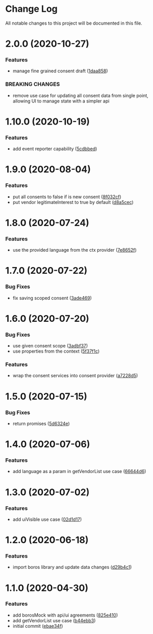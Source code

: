 # Change Log

All notable changes to this project will be documented in this file.

# 2.0.0 (2020-10-27)


### Features

* manage fine grained consent draft ([1daa858](https://github.com/SUI-Components/schibsted-spain-components/commit/1daa85870b1231a8645ed88bebf307ed811535e1))


### BREAKING CHANGES

* remove use case for updating all consent data from single point, allowing UI to manage state with a
simpler api



# 1.10.0 (2020-10-19)


### Features

* add event reporter capability ([5cdbbed](https://github.com/SUI-Components/schibsted-spain-components/commit/5cdbbed435dd81b19010cc5af9a1a811515d08a4))



# 1.9.0 (2020-08-04)


### Features

* put all consents to false if is new consent ([8f032cf](https://github.com/SUI-Components/schibsted-spain-components/commit/8f032cfc1a4a59b8e06b9e8f6d3a3114b789833d))
* put vendor legitimateInterest to true by default ([d8a5cec](https://github.com/SUI-Components/schibsted-spain-components/commit/d8a5cecb44f8ab2bc49c26090ab85b373fa36502))



# 1.8.0 (2020-07-24)


### Features

* use the provided language from the ctx provider ([7e8652f](https://github.com/SUI-Components/schibsted-spain-components/commit/7e8652f894d2aac55d4c3eb09a6ce37610f50433))



# 1.7.0 (2020-07-22)


### Bug Fixes

* fix saving scoped consent ([3ade469](https://github.com/SUI-Components/schibsted-spain-components/commit/3ade4698393a2b91982931e4613f1905512d8c1d))



# 1.6.0 (2020-07-20)


### Bug Fixes

* use given consent scope ([3adbf37](https://github.com/SUI-Components/schibsted-spain-components/commit/3adbf378fbc0a04b9f08a008434f7c9e5e3817d5))
* use properties from the context ([5f37f1c](https://github.com/SUI-Components/schibsted-spain-components/commit/5f37f1c0294193e82a7b0e99194ad08d60b5fefc))


### Features

* wrap the consent services into consent provider ([a7228d5](https://github.com/SUI-Components/schibsted-spain-components/commit/a7228d5078fdb81e3fffb68dc3c98380ffc0ad07))



# 1.5.0 (2020-07-15)


### Bug Fixes

* return promises ([5d6324e](https://github.com/SUI-Components/schibsted-spain-components/commit/5d6324ebd16e46c9cc5b1530a1952840f58b8bbc))



# 1.4.0 (2020-07-06)


### Features

* add language as a param in getVendorList use case ([66644d6](https://github.com/SUI-Components/schibsted-spain-components/commit/66644d665144a0dcc5f5cc054c06c1a9c1cd9c96))



# 1.3.0 (2020-07-02)


### Features

* add uiVisible use case ([02d1d17](https://github.com/SUI-Components/schibsted-spain-components/commit/02d1d174ee8c29c529f188d3428595ed6afca63d))



# 1.2.0 (2020-06-18)


### Features

* import boros library and update data changes ([d29b4c1](https://github.com/SUI-Components/schibsted-spain-components/commit/d29b4c1ad5f6a78325d7da49d974ed770f83abb9))



# 1.1.0 (2020-04-30)


### Features

* add borosMock with api/ui agreements ([825e410](https://github.com/SUI-Components/schibsted-spain-components/commit/825e410c3b8160f54ffc4a657ff2e6b17cd332ec))
* add getVendorList use case ([b44ebb3](https://github.com/SUI-Components/schibsted-spain-components/commit/b44ebb33f8ad10f8c8858d99112af8f948b4f55b))
* initial commit ([ebae34f](https://github.com/SUI-Components/schibsted-spain-components/commit/ebae34f32eb1f9480e36f7aeb7159ee95341d885))



